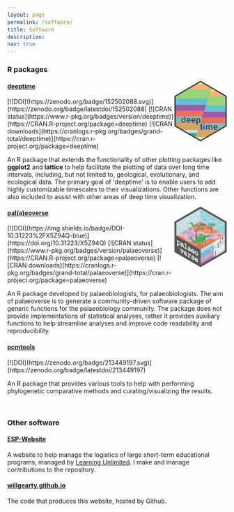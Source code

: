 ```yaml
---
layout: page
permalink: /software/
title: Software
description: 
nav: true
---
```


<h3> R packages</h3>
<img src="/assets/img/deeptime.png" align="right" width="120" />
<h4><a href="http://williamgearty.com/deeptime/" target="_blank">deeptime</a></h4>
[![DOI](https://zenodo.org/badge/152502088.svg)](https://zenodo.org/badge/latestdoi/152502088)
[![CRAN status](https://www.r-pkg.org/badges/version/deeptime)](https://CRAN.R-project.org/package=deeptime)
[![CRAN downloads](https://cranlogs.r-pkg.org/badges/grand-total/deeptime)](https://cran.r-project.org/package=deeptime)
<p>
An R package that extends the functionality of other plotting packages like
<b>ggplot2</b> and <b>lattice</b> to help facilitate the plotting of data over long time
intervals, including, but not limited to, geological, evolutionary, and ecological
data. The primary goal of 'deeptime' is to enable users to add highly customizable
timescales to their visualizations. Other functions are also included to assist
with other areas of deep time visualization.
</p>

<img src="/assets/img/palaeoverse.png" align="right" width="120" />
<h4><a href="https://palaeoverse.palaeoverse.org/" target="_blank">pal(a)eoverse</a></h4>
[![DOI](https://img.shields.io/badge/DOI-10.31223%2FX5Z94Q-blue)](https://doi.org/10.31223/X5Z94Q)
[![CRAN status](https://www.r-pkg.org/badges/version/palaeoverse)](https://CRAN.R-project.org/package=palaeoverse)
[![CRAN downloads](https://cranlogs.r-pkg.org/badges/grand-total/palaeoverse)](https://cran.r-project.org/package=palaeoverse)
<p>
An R package developed by palaeobiologists, for palaeobiologists. The aim of palaeoverse
is to generate a community-driven software package of generic functions for the palaeobiology community.
The package does not provide implementations of statistical analyses, rather it provides auxiliary functions
to help streamline analyses and improve code readability and reproducibility.
</p>

<h4><a href="https://github.com/willgearty/pcmtools" target="_blank">pcmtools</a></h4>
[![DOI](https://zenodo.org/badge/213449197.svg)](https://zenodo.org/badge/latestdoi/213449197)
<p>
An R package that provides various tools to help with performing phylogenetic comparative methods and curating/visualizing the results.
</p>

<br>
<h3>Other software</h3>
<h4><a href="https://github.com/learning-unlimited/ESP-Website" target="_blank">ESP-Website</a></h4>
<p>
A website to help manage the logistics of large short-term educational programs, managed by <a href="https://learningu.org" target="_blank">Learning Unlimited</a>. I make and manage contributions to the repository.
</p>

<h4><a href="https://github.com/willgearty/willgearty.github.io" target="_blank">willgearty.github.io</a></h4>
<p>
The code that produces this website, hosted by Github.
</p>